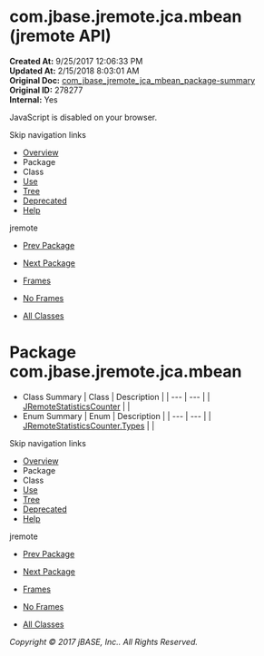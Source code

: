 # com.jbase.jremote.jca.mbean (jremote   API)

**Created At:** 9/25/2017 12:06:33 PM  
**Updated At:** 2/15/2018 8:03:01 AM  
**Original Doc:** [com_jbase_jremote_jca_mbean_package-summary](https://docs.jbase.com/39266-mbean/com_jbase_jremote_jca_mbean_package-summary)  
**Original ID:** 278277  
**Internal:** Yes  

<!--<br>    try {<br>        if (location.href.indexOf('is-external=true') == -1) {<br>            parent.document.title="com.jbase.jremote.jca.mbean (jremote   API)";<br>        }<br>    }<br>    catch(err) {<br>    }<br>//-->
JavaScript is disabled on your browser.

Skip navigation links

- [Overview](../../../../../overview-summary.html)
- Package
- Class
- [Use](./../uses-of-package-com.jbase.jremote.jca.mbean-%28jremote---api%29)
- [Tree](./../com.jbase.jremote.jca.mbean-class-hierarchy-%28jremote---api%29)
- [Deprecated](../../../../../deprecated-list.html)
- [Help](../../../../../help-doc.html)


jremote <br>

- [Prev Package](./../../inflow/protocol/com.jbase.jremote.jca.inflow.protocol-%28jremote---api%29)
- [Next Package](./../../spring/com.jbase.jremote.jca.spring-%28jremote-api%29)


- [Frames](./.)
- [No Frames](./.)


- [All Classes](../../../../../allclasses-noframe.html)


<!--<br>  allClassesLink = document.getElementById("allclasses\_navbar\_top");<br>  if(window==top) {<br>    allClassesLink.style.display = "block";<br>  }<br>  else {<br>    allClassesLink.style.display = "none";<br>  }<br>  //-->

# Package com.jbase.jremote.jca.mbean

- Class Summary | Class | Description |
| --- | --- |
| [JRemoteStatisticsCounter](./../jremotestatisticscounter-%28jremote---api%29 "class in com.jbase.jremote.jca.mbean") |   |
- Enum Summary | Enum | Description |
| --- | --- |
| [JRemoteStatisticsCounter.Types](./../jremotestatisticscounter-%28jremote---api%29 "enum in com.jbase.jremote.jca.mbean") |   |

Skip navigation links

- [Overview](../../../../../overview-summary.html)
- Package
- Class
- [Use](./../uses-of-package-com.jbase.jremote.jca.mbean-%28jremote---api%29)
- [Tree](./../com.jbase.jremote.jca.mbean-class-hierarchy-%28jremote---api%29)
- [Deprecated](../../../../../deprecated-list.html)
- [Help](../../../../../help-doc.html)


jremote <br>

- [Prev Package](./../../inflow/protocol/com.jbase.jremote.jca.inflow.protocol-%28jremote---api%29)
- [Next Package](./../../spring/com.jbase.jremote.jca.spring-%28jremote-api%29)


- [Frames](./.)
- [No Frames](./.)


- [All Classes](../../../../../allclasses-noframe.html)


<!--<br>  allClassesLink = document.getElementById("allclasses\_navbar\_bottom");<br>  if(window==top) {<br>    allClassesLink.style.display = "block";<br>  }<br>  else {<br>    allClassesLink.style.display = "none";<br>  }<br>  //-->

*Copyright © 2017 jBASE, Inc.. All Rights Reserved.*
